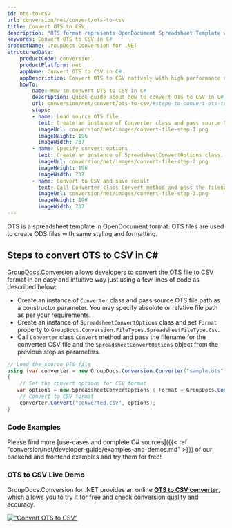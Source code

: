 ```yaml
---
id: ots-to-csv
url: conversion/net/convert/ots-to-csv
title: Convert OTS to CSV
description: "OTS format represents OpenDocument Spreadsheet Template with .ots extension. Learn how to convert OTS to CSV file programmatically in C# language using GroupDocs.Conversion for .NET library."
keywords: Convert OTS to CSV in C#
productName: GroupDocs.Conversion for .NET
structuredData:
    productCode: conversion
    productPlatform: net
    appName: Convert OTS to CSV in C#
    appDescription: Convert OTS to CSV natively with high performance using C# language and server side GroupDocs.Conversion for .NET APIs, without the use of any software like Microsoft or Open Office.
    howTo:
        name: How to convert OTS to CSV in C# 
        description: Quick guide about how to convert OTS to CSV in C# with high performance and accuracy.
        url: conversion/net/convert/ots-to-csv/#steps-to-convert-ots-to-csv-in-c
        steps:
        - name: Load source OTS file 
          text: Create an instance of Converter class and pass source OTS file path as a constructor parameter. You may specify absolute or relative file path as per your requirements. 
          imageUrl: conversion/net/images/convert-file-step-1.png
          imageHeight: 196
          imageWidth: 737
        - name: Specify convert options 
          text: Create an instance of SpreadsheetConvertOptions class.
          imageUrl: conversion/net/images/convert-file-step-2.png
          imageHeight: 196
          imageWidth: 737
        - name: Convert to CSV and save result 
          text: Call Converter class Convert method and pass the filename for the converted HTML file and the SpreadsheetConvertOptions object from the previous step as parameters.
          imageUrl: conversion/net/images/convert-file-step-3.png
          imageHeight: 196
          imageWidth: 737
---
```


OTS is a spreadsheet template in OpenDocument format. OTS files are used to create ODS files with same styling and formatting.

## Steps to convert OTS to CSV in C#

[GroupDocs.Conversion](https://products.groupdocs.com/conversion/net) allows developers to convert the OTS file to CSV format in an easy and intuitive way just using a few lines of code as described below:

* Create an instance of `Converter` class and pass source OTS file path as a constructor parameter. You may specify absolute or relative file path as per your requirements. 
* Create an instance of `SpreadsheetConvertOptions` class and set `Format` property to `GroupDocs.Conversion.FileTypes.SpreadsheetFileType.Csv`.
* Call `Converter` class `Convert` method and pass the filename for the converted CSV file and the `SpreadsheetConvertOptions` object from the previous step as parameters.

```csharp
// Load the source OTS file
using (var converter = new GroupDocs.Conversion.Converter("sample.ots"))
{
    // Set the convert options for CSV format
   var options = new SpreadsheetConvertOptions { Format = GroupDocs.Conversion.FileTypes.SpreadsheetFileType.Csv };
    // Convert to CSV format
    converter.Convert("converted.csv", options);
}
```

### Code Examples

Please find more [use-cases and complete C# sources]({{< ref "conversion/net/developer-guide/examples-and-demos.md" >}}) of our backend and frontend examples and try them for free!

### OTS to CSV Live Demo

GroupDocs.Conversion for .NET provides an online [**OTS to CSV converter**](https://products.groupdocs.app/conversion/ots-to-csv), which allows you to try it for free and check conversion quality and accuracy.

[!["Convert OTS to CSV"](conversion/net/images/convert-to-csv/convert-ots-to-csv.png)](https://products.groupdocs.app/conversion/ots-to-csv)